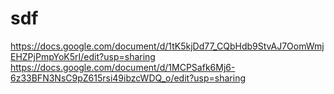 # sdf
https://docs.google.com/document/d/1tK5kjDd77_CQbHdb9StvAJ7OomWmjEHZPjPmpYoK5rI/edit?usp=sharing
https://docs.google.com/document/d/1MCPSafk6Mj6-6z33BFN3NsC9pZ615rsi49ibzcWDQ_o/edit?usp=sharing
